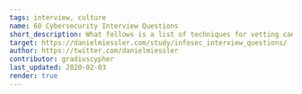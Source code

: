 ```yaml
---
tags: interview, culture
name: 60 Cybersecurity Interview Questions
short_description: What follows is a list of techniques for vetting candidates in Information Security
target: https://danielmiessler.com/study/infosec_interview_questions/
author: https://twitter.com/danielmiessler
contributor: gradiuscypher
last_updated: 2020-02-03
render: true
---
```

